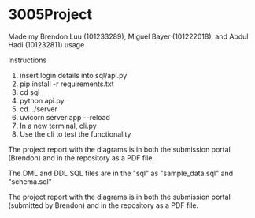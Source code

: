 # 3005Project
Made my Brendon Luu (101233289), Miguel Bayer (101222018), and Abdul Hadi (101232811)
usage

Instructions
1. insert login details into sql/api.py
2. pip install -r requirements.txt
3. cd sql
4. python api.py
5. cd ../server
6. uvicorn server:app --reload
7. In a new terminal, cli.py
8. Use the cli to test the functionality

The project report with the diagrams is in both the submission portal (Brendon) and in the repository as a PDF file.

The DML and DDL SQL files are in the "sql" as "sample_data.sql" and "schema.sql"

The project report with the diagrams is in both the submission portal (submitted by Brendon) and in the repository as a PDF file.